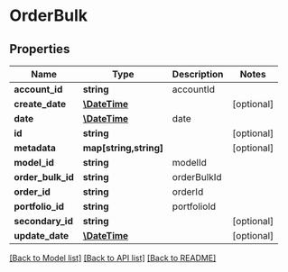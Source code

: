 # OrderBulk

## Properties
Name | Type | Description | Notes
------------ | ------------- | ------------- | -------------
**account_id** | **string** | accountId | 
**create_date** | [**\DateTime**](\DateTime.md) |  | [optional] 
**date** | [**\DateTime**](\DateTime.md) | date | 
**id** | **string** |  | [optional] 
**metadata** | **map[string,string]** |  | [optional] 
**model_id** | **string** | modelId | 
**order_bulk_id** | **string** | orderBulkId | 
**order_id** | **string** | orderId | 
**portfolio_id** | **string** | portfolioId | 
**secondary_id** | **string** |  | [optional] 
**update_date** | [**\DateTime**](\DateTime.md) |  | [optional] 

[[Back to Model list]](../README.md#documentation-for-models) [[Back to API list]](../README.md#documentation-for-api-endpoints) [[Back to README]](../README.md)


